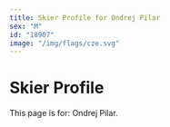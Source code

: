 ```yaml
---
title: Skier Profile for Ondrej Pilar
sex: "M"
id: "18907"
image: "/img/flags/cze.svg" 
---
```


# Skier Profile

This page is for: Ondrej Pilar.
    